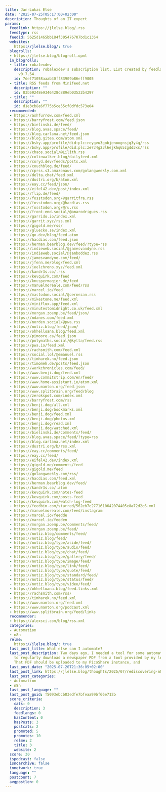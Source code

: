 ```yaml
---
title: Jan-Lukas Else
date: "2025-07-25T05:17:00+02:00"
description: Thoughts of an IT expert
params:
  feedlink: https://jlelse.blog/.rss
  feedtype: rss
  feedid: 5625d1465bb184f305476707bd1c1364
  websites:
    https://jlelse.blog/: true
  blogrolls:
  - https://jlelse.blog/blogroll.opml
  in_blogrolls:
  - title: robalexdev
    description: robalexdev's subscription list. List created by feedlandDatabase
      v0.7.54.
    id: 7def71058aaab40ff83909b86eff9005
  - title: RSS feeds from Minifeed.net
    description: ""
    id: 83b59248e9346428c889eb03522b4297
  - title: ""
    description: ""
    id: d1e3cb8e6f775b5ce55cf0dfdc573e04
  recommended:
  - https://ashfurrow.com/feed.xml
  - https://barryfrost.com/feed.json
  - https://bielinski.de/feed/
  - https://blog.avas.space/feed/
  - https://blog.carlana.net/feed.json
  - https://blog.gitea.com/atom.xml
  - https://bsky.app/profile/did:plc:rcygvu3gobjenoognsjq3y4q/rss
  - https://bsky.app/profile/did:plc:ze734g23l6ejkhq65zgdd3xs/rss
  - https://chaos.social/@Lilith.rss
  - https://colinwalker.blog/dailyfeed.xml
  - https://coryd.dev/feeds/posts.xml
  - https://couchblog.de/feed/
  - https://cprss.s3.amazonaws.com/golangweekly.com.xml
  - https://delta.chat/feed.xml
  - https://dustri.org/b/atom.xml
  - https://eay.cc/feed/json/
  - https://eifel42.dev/post/index.xml
  - https://flip.de/feed/
  - https://fosstodon.org/@garritfra.rss
  - https://fosstodon.org/@hacdias.rss
  - https://fosstodon.org/@ru.rss
  - https://front-end.social/@anarodrigues.rss
  - https://garrido.io/index.xml
  - https://garrit.xyz/rss.xml
  - https://gigold.me/rss/
  - https://gluecko.se/index.xml
  - https://go.dev/blog/feed.atom
  - https://hacdias.com/feed.json
  - https://herman.bearblog.dev/feed/?type=rss
  - https://indieweb.social/@jamesvandyne.rss
  - https://indieweb.social/@janboddez.rss
  - https://jamesvandyne.com/feed/
  - https://jfenn.me/blog/feed.xml
  - https://joelchrono.xyz/feed.xml
  - https://kandr3s.co/.rss
  - https://kevquirk.com/feed
  - https://knuspermagier.de/feed
  - https://manuelmoreale.com/feed/rss
  - https://marcel.io/feed
  - https://mastodon.social/@cernezan.rss
  - https://mikestone.me/feed.xml
  - https://miniflux.app/feed.xml
  - https://minutestomidnight.co.uk/feed.xml
  - https://morgan.zoemp.be/feed/json/
  - https://ndanes.com/feed.xml
  - https://norden.social/@pwa.rss
  - https://notiz.blog/feed/json/
  - https://ohhelloana.blog/feed.xml
  - https://pimoore.ca/feed.json
  - https://polymaths.social/@kytta/feed.rss
  - https://pwa.io/feed.xml
  - https://rachsmith.com/feed.xml
  - https://social.lol/@emanuel.rss
  - https://timharek.no/feed.json
  - https://timomeh.de/posts/feed.json
  - https://workchronicles.com/feed/
  - https://www.benji.dog/feed.xml
  - https://www.commitstrip.com/en/feed/
  - https://www.home-assistant.io/atom.xml
  - https://www.manton.org/feed.json
  - https://www.splitbrain.org/feed/blog
  - https://zerokspot.com/index.xml
  - https://barryfrost.com/rss
  - https://benji.dog/all.xml
  - https://benji.dog/bookmarks.xml
  - https://benji.dog/feed.xml
  - https://benji.dog/photos.xml
  - https://benji.dog/read.xml
  - https://benji.dog/watched.xml
  - https://bielinski.de/comments/feed/
  - https://blog.avas.space/feed/?type=rss
  - https://blog.carlana.net/index.xml
  - https://dustri.org/b/rss.xml
  - https://eay.cc/comments/feed/
  - https://eay.cc/feed/
  - https://eifel42.dev/index.xml
  - https://gigold.me/comments/feed
  - https://gigold.me/feed
  - https://golangweekly.com/rss/
  - https://hacdias.com/feed.xml
  - https://herman.bearblog.dev/feed/
  - https://kandr3s.co/.atom
  - https://kevquirk.com/notes-feed
  - https://kevquirk.com/posts-feed
  - https://kevquirk.com/watch-log-feed
  - https://feedbin.com/starred/562eb7c2771610642074405e8a72d2c6.xml
  - https://manuelmoreale.com/feed/instagram
  - https://marcel.io/feedde
  - https://marcel.io/feeden
  - https://morgan.zoemp.be/comments/feed/
  - https://morgan.zoemp.be/feed/
  - https://notiz.blog/comments/feed/
  - https://notiz.blog/feed/
  - https://notiz.blog/type/aside/feed/
  - https://notiz.blog/type/audio/feed/
  - https://notiz.blog/type/chat/feed/
  - https://notiz.blog/type/gallery/feed/
  - https://notiz.blog/type/image/feed/
  - https://notiz.blog/type/link/feed/
  - https://notiz.blog/type/quote/feed/
  - https://notiz.blog/type/standard/feed/
  - https://notiz.blog/type/status/feed/
  - https://notiz.blog/type/video/feed/
  - https://ohhelloana.blog/feed.links.xml
  - https://rachsmith.com/rss/
  - https://timharek.no/feed.xml
  - https://www.manton.org/feed.xml
  - https://www.manton.org/podcast.xml
  - https://www.splitbrain.org/feed/links
  recommender:
  - https://alexsci.com/blog/rss.xml
  categories:
  - Automation
  - n8n
  relme:
    https://jlelse.blog/: true
  last_post_title: What else can I automate?
  last_post_description: Two days ago, I needed a tool for some automation. I want
    to regularly download a newspaper PDF from a tool provided by my local library.
    That PDF should be uploaded to my PicoShare instance, and
  last_post_date: "2025-07-20T21:36:05+02:00"
  last_post_link: https://jlelse.blog/thoughts/2025/07/rediscovering-n8n
  last_post_categories:
  - Automation
  - n8n
  last_post_language: ""
  last_post_guid: f5093ebcb83edfe7bfeaa99bf66e712b
  score_criteria:
    cats: 0
    description: 3
    feedlangs: 0
    hasContent: 0
    hasPosts: 3
    postcats: 2
    promoted: 5
    promotes: 10
    relme: 2
    title: 3
    website: 2
  score: 30
  ispodcast: false
  isnoarchive: false
  innetwork: true
  language: ""
  postcount: 7
  avgpostlen: 0
---
```

